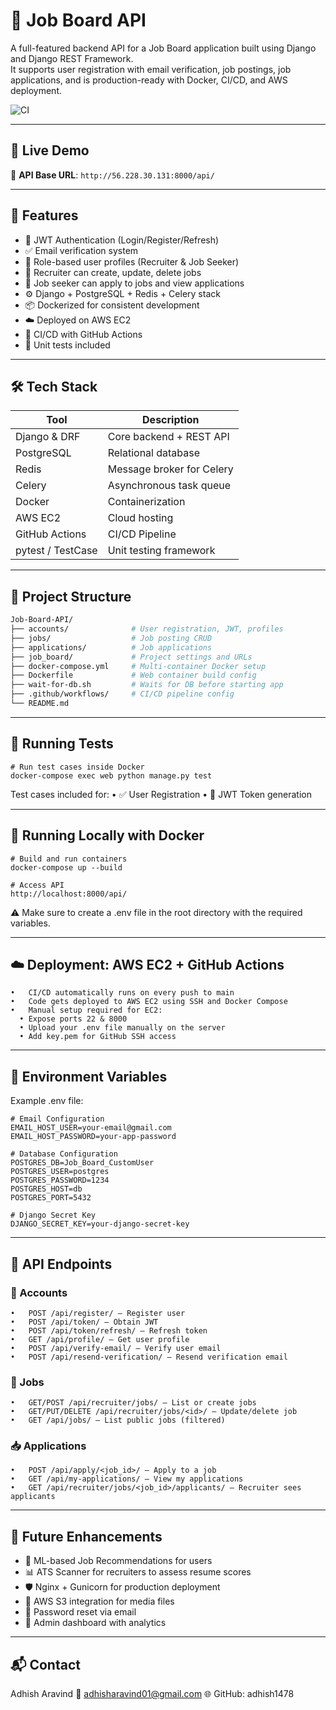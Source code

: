 # 🧰 Job Board API

A full-featured backend API for a Job Board application built using Django and Django REST Framework.  
It supports user registration with email verification, job postings, job applications, and is production-ready with Docker, CI/CD, and AWS deployment.

![CI](https://github.com/adhish1478/Job-Board-API/actions/workflows/ci.yml/badge.svg)

---

## 🔗 Live Demo

📍 **API Base URL**: `http://56.228.30.131:8000/api/`

---

## 🚀 Features

- 🔐 JWT Authentication (Login/Register/Refresh)
- ✅ Email verification system
- 👤 Role-based user profiles (Recruiter & Job Seeker)
- 📄 Recruiter can create, update, delete jobs
- 📌 Job seeker can apply to jobs and view applications
- ⚙️ Django + PostgreSQL + Redis + Celery stack
- 📦 Dockerized for consistent development
- ☁️ Deployed on AWS EC2
- 🔁 CI/CD with GitHub Actions
- 🧪 Unit tests included

---

## 🛠️ Tech Stack

| Tool | Description |
|------|-------------|
| Django & DRF | Core backend + REST API |
| PostgreSQL | Relational database |
| Redis | Message broker for Celery |
| Celery | Asynchronous task queue |
| Docker | Containerization |
| AWS EC2 | Cloud hosting |
| GitHub Actions | CI/CD Pipeline |
| pytest / TestCase | Unit testing framework |

---

## 📁 Project Structure

```bash
Job-Board-API/
├── accounts/              # User registration, JWT, profiles
├── jobs/                  # Job posting CRUD
├── applications/          # Job applications
├── job_board/             # Project settings and URLs
├── docker-compose.yml     # Multi-container Docker setup
├── Dockerfile             # Web container build config
├── wait-for-db.sh         # Waits for DB before starting app
├── .github/workflows/     # CI/CD pipeline config
└── README.md
```
---

## 🧪 Running Tests
```
# Run test cases inside Docker
docker-compose exec web python manage.py test
```
Test cases included for:
	•	✅ User Registration
	•	🔐 JWT Token generation
 
---

## 🐳 Running Locally with Docker
```
# Build and run containers
docker-compose up --build

# Access API
http://localhost:8000/api/
```
⚠️ Make sure to create a .env file in the root directory with the required variables.

---

## ☁️ Deployment: AWS EC2 + GitHub Actions
	•	CI/CD automatically runs on every push to main
	•	Code gets deployed to AWS EC2 using SSH and Docker Compose
	•	Manual setup required for EC2:
	  •	Expose ports 22 & 8000
	  •	Upload your .env file manually on the server
	  •	Add key.pem for GitHub SSH access

---

## 🔐 Environment Variables
Example .env file:
```
# Email Configuration
EMAIL_HOST_USER=your-email@gmail.com
EMAIL_HOST_PASSWORD=your-app-password

# Database Configuration
POSTGRES_DB=Job_Board_CustomUser
POSTGRES_USER=postgres
POSTGRES_PASSWORD=1234
POSTGRES_HOST=db
POSTGRES_PORT=5432

# Django Secret Key
DJANGO_SECRET_KEY=your-django-secret-key
```

---

## 🧩 API Endpoints
### 🔑 Accounts
	•	POST /api/register/ – Register user
	•	POST /api/token/ – Obtain JWT
	•	POST /api/token/refresh/ – Refresh token
	•	GET /api/profile/ – Get user profile
	•	POST /api/verify-email/ – Verify user email
	•	POST /api/resend-verification/ – Resend verification email
### 💼 Jobs
	•	GET/POST /api/recruiter/jobs/ – List or create jobs
	•	GET/PUT/DELETE /api/recruiter/jobs/<id>/ – Update/delete job
	•	GET /api/jobs/ – List public jobs (filtered)
### 📥 Applications
	•	POST /api/apply/<job_id>/ – Apply to a job
	•	GET /api/my-applications/ – View my applications
	•	GET /api/recruiter/jobs/<job_id>/applicants/ – Recruiter sees applicants

 ---

 ## 🧠 Future Enhancements
  - 🧠 ML-based Job Recommendations for users  
  - 📊 ATS Scanner for recruiters to assess resume scores
  - 🛡️ Nginx + Gunicorn for production deployment
  - 📂 AWS S3 integration for media files  
  - 🔁 Password reset via email  
  - 🧭 Admin dashboard with analytics  
   

 ---

 ## 📬 Contact
 Adhish Aravind
📧 adhisharavind01@gmail.com
🌐 GitHub: adhish1478
